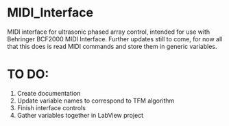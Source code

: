 MIDI_Interface
==============

MIDI interface for ultrasonic phased array control, intended for use with Behringer BCF2000 MIDI Interface.
Further updates still to come, for now all that this does is read MIDI commands and store them in generic variables.

TO DO:
==============

1. Create documentation
2. Update variable names to correspond to TFM algorithm
3. Finish interface controls
4. Gather variables together in LabView project
